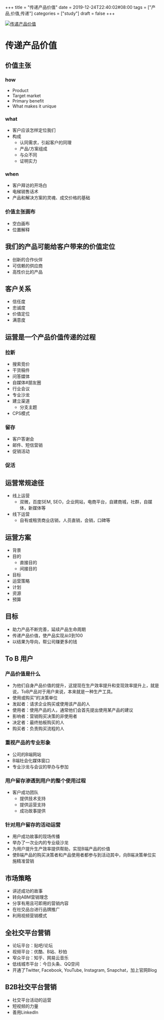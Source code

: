 +++
title = "传递产品价值"
date = 2019-12-24T22:40:02#08:00
tags = ["产品,价值,传递"]
categories = ["study"]
draft = false
+++

[![传递产品价值](https://pic1.superbed.cn/item/5e02202e76085c32899250ed.png)](https://pic1.superbed.cn/item/5e02202e76085c32899250ed.png)

# 传递产品价值
## 	价值主张
### how
-  Product
-  Target market
-  Primary benefit 
-  What makes it unique
### what
- 客户应该怎样定位我们
- 构成
  - 认同需求，引起客户的同理
  - 产品/方案组成
  - 与众不同
  - 证明实力
### when
- 客户拜访的开场白
- 电梯销售话术
- 产品和解决方案的灵魂、成交价格的基础
### 价值主张画布
- 空白画布
- 位置解释
## 	我们的产品可能给客户带来的价值定位
- 创新的合作伙伴
- 可信赖的供应商
- 高性价比的产品
## 	客户关系
- 信任度
- 忠诚度
- 价值定位
- 满意度
## 运营是一个产品价值传递的过程
### 拉新
- 搜索竞价
- 干货稿件
- 问答媒体
- 自媒体#朋友圈
- 行业会议
- 专业沙龙
- 建立渠道
  - 分支主题
- CPS模式
### 留存
- 客户答谢会
- 邮件、短信营销
- 促销活动
### 促活
## 运营常规途径
- 线上运营
  - 双微，百度SEM, SEO，企业网站，电商平台，自建商城，社群，自媒体，新媒体等
- 线下运营
  - 自有或租赁商业店销，人员直销，会销，口碑等
## 运营方案
- 背景
- 目的
  -	直接目的
  - 间接目的
- 目标
- 运营策略
- 计划
- 资源
- 预算
## 目标
- 助力产品不断完善，延续产品生命周期
- 传递产品价值，使产品实现从0到100
- 以结果为导向，帮公司赚更多的钱
## To B 用户
### 产品价值是什么
- 为他们自身产品价值的提升，这提现在生产效率提升和变现效率提升上，就是说，ToB产品对于用户来说，本来就是一种生产工具。
- 使用或购买”的决策单位
- 发起者：请求企业购买或使用该产品的人
- 使用者：使用产品的人，通常他们会首先提出使用某产品的建议
- 影响者：营销购买决策的非使用者
- 决定者：最终拍板购买的人
- 购买者：负责购买流程的人
### 重视产品的专业形象
- 公司的B端网站
- B端社会化媒体窗口
- 专业沙龙与会议的举办与参加
### 用户留存渗透到用户的整个使用过程
- 客户成功团队
  - 提供技术支持
  - 提供运营支持
  - 成功故事提供
### 针对用户留存的活动运营
- 用户成功故事的现场传播
- 举办了一次业内的专业级沙龙
- 为用户提升生产效率提供帮助，实现B端产品的价值
- 使B端产品的购买决策者和产品使用者都参与到活动其中，向B端决策单位实施精准营销
## 市场策略
- 讲述成功的故事
- 转向ABM营销理念
- 分享有用且可即用的营销内容
- 在社交品台进行品牌推广
- 利用视频营销模式
## 全社交平台营销
- 论坛平台：贴吧/论坛
- 视频平台：优酷、B站、秒拍
- 窄众平台：知乎、网易云音乐
- 低线城市平台：今日头条、QQ空间
- 开通了Twitter, Facebook, YouTube, Instagram, Snapchat，加上官网Blog
## B2B社交平台营销
- 社交平台活动的运营
- 短视频的力量
- 善用LinkedIn